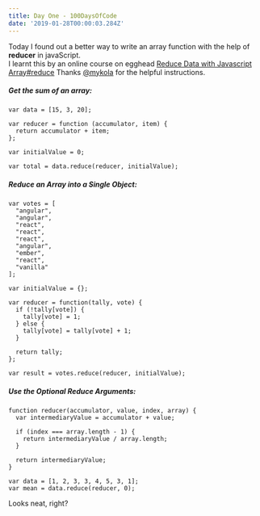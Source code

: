 ```yaml
---
title: Day One - 100DaysOfCode
date: '2019-01-28T00:00:03.284Z'
---
```


Today I found out a better way to write an array function with the help of **reducer** in javaScript.  
I learnt this by an online course on egghead
[Reduce Data with Javascript Array#reduce](https://egghead.io/courses/reduce-data-with-javascript-array-reduce)
Thanks [@mykola](https://twitter.com/mykola) for the helpful instructions.

##### Get the sum of an array:

```
var data = [15, 3, 20];

var reducer = function (accumulator, item) {
  return accumulator + item;
};

var initialValue = 0;

var total = data.reduce(reducer, initialValue);
```

##### Reduce an Array into a Single Object:

```
var votes = [
  "angular",
  "angular",
  "react",
  "react",
  "react",
  "angular",
  "ember",
  "react",
  "vanilla"
];

var initialValue = {};

var reducer = function(tally, vote) {
  if (!tally[vote]) {
    tally[vote] = 1;
  } else {
    tally[vote] = tally[vote] + 1;
  }

  return tally;
};

var result = votes.reduce(reducer, initialValue);
```

##### Use the Optional Reduce Arguments:

```
function reducer(accumulator, value, index, array) {
  var intermediaryValue = accumulator + value;

  if (index === array.length - 1) {
    return intermediaryValue / array.length;
  }

  return intermediaryValue;
}

var data = [1, 2, 3, 3, 4, 5, 3, 1];
var mean = data.reduce(reducer, 0);
```

Looks neat, right?
